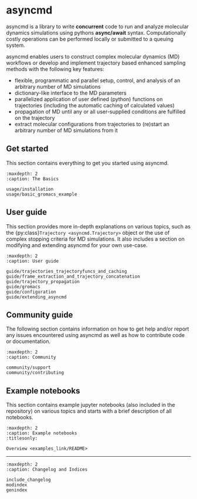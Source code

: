 # asyncmd

asyncmd is a library to write **concurrent** code to run and analyze molecular dynamics simulations using pythons **async/await** syntax.
Computationally costly operations can be performed locally or submitted to a queuing system.

asyncmd enables users to construct complex molecular dynamics (MD) workflows or develop and implement trajectory based enhanced sampling methods with the following key features:

- flexible, programmatic and parallel setup, control, and analysis of an arbitrary number of MD simulations
- dictionary-like interface to the MD parameters
- parallelized application of user defined (python) functions on trajectories (including the automatic caching of calculated values)
- propagation of MD until any or all user-supplied conditions are fulfilled on the trajectory
- extract molecular configurations from trajectories to (re)start an arbitrary number of MD simulations from it

## Get started

This section contains everything to get you started using asyncmd.

```{toctree}
:maxdepth: 2
:caption: The Basics

usage/installation
usage/basic_gromacs_example
```

## User guide

This section provides more in-depth explanations on various topics, such as the {py:class}`Trajectory <asyncmd.Trajectory>` object or the use of complex stopping criteria for MD simulations. It also includes a section on modifying and extending asyncmd for your own use-case.

```{toctree}
:maxdepth: 2
:caption: User guide

guide/trajectories_trajectoryfuncs_and_caching
guide/frame_extraction_and_trajectory_concatenation
guide/trajectory_propagation
guide/gromacs
guide/configuration
guide/extending_asyncmd
```

## Community guide

The following section contains information on how to get help and/or report any issues encountered using asyncmd as well as how to contribute code or documentation.

```{toctree}
:maxdepth: 2
:caption: Community

community/support
community/contributing
```

## Example notebooks

This section contains example jupyter notebooks (also included in the repository) on various topics and starts with a brief description of all notebooks.

```{toctree}
:maxdepth: 2
:caption: Example notebooks
:titlesonly:

Overview <examples_link/README>
```

----------------

```{toctree}
:maxdepth: 2
:caption: Changelog and Indices

include_changelog
modindex
genindex
```
